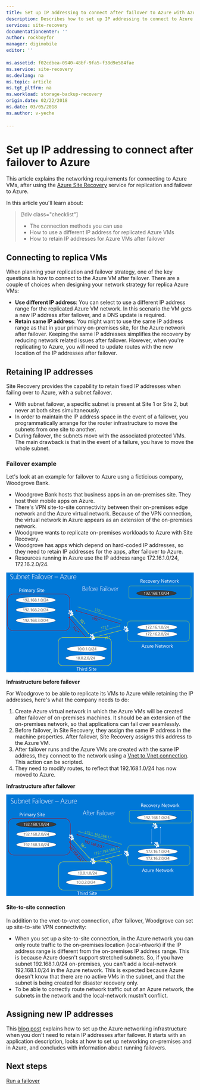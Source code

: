 ```yaml
---
title: Set up IP addressing to connect after failover to Azure with Azure Site Recovery | Azure
description: Describes how to set up IP addressing to connect to Azure VMs after failover from on-premises with Azure Site Recovery
services: site-recovery
documentationcenter: ''
author: rockboyfor
manager: digimobile
editor: ''

ms.assetid: f02cdbea-0940-48bf-9fa5-f38d9e584fae
ms.service: site-recovery
ms.devlang: na
ms.topic: article
ms.tgt_pltfrm: na
ms.workload: storage-backup-recovery
origin.date: 02/22/2018
ms.date: 03/05/2018
ms.author: v-yeche

---
```

# Set up IP addressing to connect after failover to Azure

This article explains the networking requirements for connecting to Azure VMs, after using the [Azure Site Recovery](site-recovery-overview.md) service for replication and failover to Azure.

In this article you'll learn about:

> [!div class="checklist"]
> * The connection methods you can use
> * How to use a different IP address for replicated Azure VMs
> * How to retain IP addresses for Azure VMs after failover

## Connecting to replica VMs

When planning your replication and failover strategy, one of the key questions is how to connect to the Azure VM after failover. There are a couple of choices when designing your network strategy for replica Azure VMs:

- **Use different IP address**: You can select to use a different IP address range for the replicated Azure VM network. In this scenario the VM gets a new IP address after failover, and a DNS update is required.
- **Retain same IP address**: You might want to use the same IP address range as that in your primary on-premises site, for the Azure network after failover. Keeping the same IP addresses simplifies the recovery by reducing network related issues after failover. However, when you're replicating to Azure, you will need to update routes with the new location of the IP addresses after failover. 

## Retaining IP addresses

Site Recovery provides the capability to retain fixed IP addresses when failing over to Azure, with a subnet failover.

- With subnet failover, a specific subnet is present at Site 1 or Site 2, but never at both sites simultaneously.
- In order to maintain the IP address space in the event of a failover, you programmatically arrange for the router infrastructure to move the subnets from one site to another.
- During failover, the subnets move with the associated protected VMs. The main drawback is that in the event of a failure, you have to move the whole subnet.

### Failover example

Let's look at an example for failover to Azure usng a ficticious company, Woodgrove Bank.

- Woodgrove Bank hosts that business apps in an on-premises site. They host their mobile apps on Azure.
- There's VPN site-to-site connectivity between their on-premises edge network and the Azure virtual network. Because of the VPN connection, the virtual network in Azure appears as an extension of the on-premises network.
- Woodgrove wants to replicate on-premises workloads to Azure with Site Recovery.
 - Woodgrove has apps which depend on hard-coded IP addresses, so they need to retain IP addresses for the apps, after failover to Azure.
 - Resources running in Azure use the IP address range 172.16.1.0/24, 172.16.2.0/24.

![Before subnet failover](./media/site-recovery-network-design/network-design7.png)

**Infrastructure before failover**

For Woodgrove to be able to replicate its VMs to Azure while retaining the IP addresses, here's what the company needs to do:

1. Create Azure virtual network in which the Azure VMs will be created after failover of on-premises machines. It should be an extension of the on-premises network, so that applications can fail over seamlessly.
2. Before failover, in Site Recovery, they assign the same IP address in the machine properties. After failover, Site Recovery assigns this address to the Azure VM.
3. After failover runs and the Azure VMs are created with the same IP address, they connect to the network using a [Vnet to Vnet connection](../vpn-gateway/virtual-networks-configure-vnet-to-vnet-connection.md). This action can be scripted.
4. They need to modify routes, to reflect that 192.168.1.0/24 has now moved to Azure.

**Infrastructure after failover**

![After subnet failover](./media/site-recovery-network-design/network-design9.png)

#### Site-to-site connection

In addition to the vnet-to-vnet connection, after failover, Woodgrove can set up site-to-site VPN connectivity:
- When you set up a site-to-site connection, in the Azure network you can only route traffic to the on-premises location (local-ntwork) if the IP address range is different from the on-premises IP address range. This is because Azure doesn't support stretched subnets. So, if you have subnet 192.168.1.0/24 on-premises, you can't add a local-network 192.168.1.0/24 in the Azure network. This is expected because Azure doesn't know that there are no active VMs in the subnet, and that the subnet is being created for disaster recovery only.
- To be able to correctly route network traffic out of an Azure network, the subnets in the network and the local-network mustn't conflict.

## Assigning new IP addresses

This [blog post](http://azure.microsoft.com/blog/2014/09/04/networking-infrastructure-setup-for-microsoft-azure-as-a-disaster-recovery-site/) explains how to set up the Azure networking infrastructure when you don't need to retain IP addresses after failover. It starts with an application description, looks at how to set up networking on-premises and in Azure, and concludes with information about running failovers. 

## Next steps
[Run a failover](site-recovery-failover.md)

<!-- Update_Description: update meta properties, wording update -->